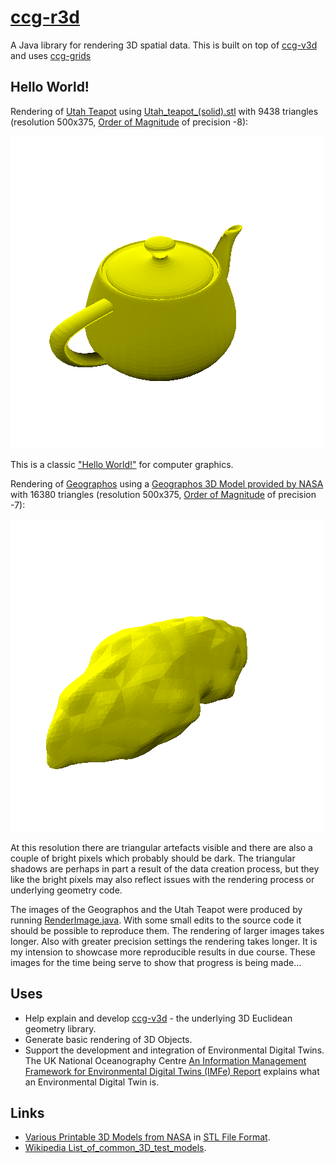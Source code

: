 # [ccg-r3d](https://github.com/agdturner/ccg-r3d)
A Java library for rendering 3D spatial data. This is built on top of [ccg-v3d]((https://github.com/agdturner/ccg-v3d)) and uses [ccg-grids]((https://github.com/agdturner/ccg-grids))

## Hello World!
Rendering of [Utah Teapot](https://en.wikipedia.org/wiki/Utah_teapot) using [Utah_teapot_(solid).stl](data/Utah_teapot_(solid).stl) with 9438 triangles (resolution 500x375, [Order of Magnitude](https://en.wikipedia.org/wiki/Order_of_magnitude) of precision -8):

<img alt="A yellow rendering of the Utah Teapot" src="data/output/Utah_teapot_(solid)/oom=-8/lighting(i=0.2673_j=0.5345_k=0.8018)/Utah_teapot_(solid)_500x500_pt(i=-12.3089_j=-12.8394_k=17.2189)_lighting(i=0.2673_j=0.5345_k=0.8018)_oom=-8.png" />

This is a classic ["Hello World!"](https://en.wikipedia.org/wiki/%22Hello,_World!%22_program) for computer graphics.

Rendering of [Geographos](https://en.wikipedia.org/wiki/1620_Geographos) using a [Geographos 3D Model provided by NASA](https://nasa3d.arc.nasa.gov/detail/geographos) with 16380 triangles (resolution 500x375, [Order of Magnitude](https://en.wikipedia.org/wiki/Order_of_magnitude) of precision -7):

<img alt="A yellow rendering of Geographos" src="data/output/geographos/files/oom=-8/lighting(i=-0.2673_j=-0.5345_k=-0.8018)/1620geographos_500x500_pt(i=-3.3194_j=3.4588_k=-3.4339)_lighting(i=-0.2673_j=-0.5345_k=-0.8018)_oom=-8.png" />

At this resolution there are triangular artefacts visible and there are also a couple of bright pixels which probably should be dark. The triangular shadows are perhaps in part a result of the data creation process, but they like the bright pixels may also reflect issues with the rendering process or underlying geometry code.

The images of the Geographos and the Utah Teapot were produced by running [RenderImage.java](https://github.com/agdturner/ccg-r3d/tree/main/src/main/java/uk/ac/leeds/ccg/r3d/RenderImage.java). With some small edits to the source code it should be possible to reproduce them. The rendering of larger images takes longer. Also with greater precision settings the rendering takes longer. It is my intension to showcase more reproducible results in due course. These images for the time being serve to show that progress is being made...

## Uses
* Help explain and develop [ccg-v3d](https://github.com/agdturner/ccg-v3d) - the underlying 3D Euclidean geometry library.
* Generate basic rendering of 3D Objects.
* Support the development and integration of Environmental Digital Twins. The UK National Oceanography Centre [An Information Management Framework for Environmental Digital Twins (IMFe) Report](https://noc.ac.uk/files/documents/about/NOC%20IMFe%20Summary%20Report2.pdf) explains what an Environmental Digital Twin is.

## Links
* [Various Printable 3D Models from NASA](https://nasa3d.arc.nasa.gov/models/printable) in [STL File Format](https://en.wikipedia.org/wiki/STL_(file_format)).
* [Wikipedia List_of_common_3D_test_models](https://en.wikipedia.org/wiki/List_of_common_3D_test_models).
